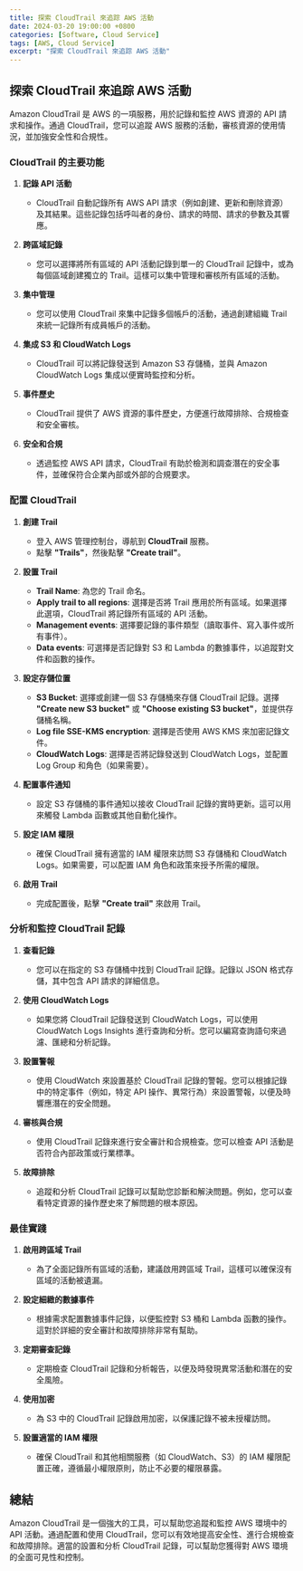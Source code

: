 ```yaml
---
title: 探索 CloudTrail 來追踪 AWS 活動
date: 2024-03-20 19:00:00 +0800
categories: [Software, Cloud Service]
tags: [AWS, Cloud Service] 
excerpt: "探索 CloudTrail 來追踪 AWS 活動"
---
```


## 探索 CloudTrail 來追踪 AWS 活動

Amazon CloudTrail 是 AWS 的一項服務，用於記錄和監控 AWS 資源的 API 請求和操作。通過 CloudTrail，您可以追蹤 AWS 服務的活動，審核資源的使用情況，並加強安全性和合規性。

### **CloudTrail 的主要功能**

1. **記錄 API 活動**
   - CloudTrail 自動記錄所有 AWS API 請求（例如創建、更新和刪除資源）及其結果。這些記錄包括呼叫者的身份、請求的時間、請求的參數及其響應。

2. **跨區域記錄**
   - 您可以選擇將所有區域的 API 活動記錄到單一的 CloudTrail 記錄中，或為每個區域創建獨立的 Trail。這樣可以集中管理和審核所有區域的活動。

3. **集中管理**
   - 您可以使用 CloudTrail 來集中記錄多個帳戶的活動，通過創建組織 Trail 來統一記錄所有成員帳戶的活動。

4. **集成 S3 和 CloudWatch Logs**
   - CloudTrail 可以將記錄發送到 Amazon S3 存儲桶，並與 Amazon CloudWatch Logs 集成以便實時監控和分析。

5. **事件歷史**
   - CloudTrail 提供了 AWS 資源的事件歷史，方便進行故障排除、合規檢查和安全審核。

6. **安全和合規**
   - 透過監控 AWS API 請求，CloudTrail 有助於檢測和調查潛在的安全事件，並確保符合企業內部或外部的合規要求。

### **配置 CloudTrail**

1. **創建 Trail**
   - 登入 AWS 管理控制台，導航到 **CloudTrail** 服務。
   - 點擊 **"Trails"**，然後點擊 **"Create trail"**。

2. **設置 Trail**
   - **Trail Name**: 為您的 Trail 命名。
   - **Apply trail to all regions**: 選擇是否將 Trail 應用於所有區域。如果選擇此選項，CloudTrail 將記錄所有區域的 API 活動。
   - **Management events**: 選擇要記錄的事件類型（讀取事件、寫入事件或所有事件）。
   - **Data events**: 可選擇是否記錄對 S3 和 Lambda 的數據事件，以追蹤對文件和函數的操作。

3. **設定存儲位置**
   - **S3 Bucket**: 選擇或創建一個 S3 存儲桶來存儲 CloudTrail 記錄。選擇 **"Create new S3 bucket"** 或 **"Choose existing S3 bucket"**，並提供存儲桶名稱。
   - **Log file SSE-KMS encryption**: 選擇是否使用 AWS KMS 來加密記錄文件。
   - **CloudWatch Logs**: 選擇是否將記錄發送到 CloudWatch Logs，並配置 Log Group 和角色（如果需要）。

4. **配置事件通知**
   - 設定 S3 存儲桶的事件通知以接收 CloudTrail 記錄的實時更新。這可以用來觸發 Lambda 函數或其他自動化操作。

5. **設定 IAM 權限**
   - 確保 CloudTrail 擁有適當的 IAM 權限來訪問 S3 存儲桶和 CloudWatch Logs。如果需要，可以配置 IAM 角色和政策來授予所需的權限。

6. **啟用 Trail**
   - 完成配置後，點擊 **"Create trail"** 來啟用 Trail。

### **分析和監控 CloudTrail 記錄**

1. **查看記錄**
   - 您可以在指定的 S3 存儲桶中找到 CloudTrail 記錄。記錄以 JSON 格式存儲，其中包含 API 請求的詳細信息。

2. **使用 CloudWatch Logs**
   - 如果您將 CloudTrail 記錄發送到 CloudWatch Logs，可以使用 CloudWatch Logs Insights 進行查詢和分析。您可以編寫查詢語句來過濾、匯總和分析記錄。

3. **設置警報**
   - 使用 CloudWatch 來設置基於 CloudTrail 記錄的警報。您可以根據記錄中的特定事件（例如，特定 API 操作、異常行為）來設置警報，以便及時響應潛在的安全問題。

4. **審核與合規**
   - 使用 CloudTrail 記錄來進行安全審計和合規檢查。您可以檢查 API 活動是否符合內部政策或行業標準。

5. **故障排除**
   - 追蹤和分析 CloudTrail 記錄可以幫助您診斷和解決問題。例如，您可以查看特定資源的操作歷史來了解問題的根本原因。

### **最佳實踐**

1. **啟用跨區域 Trail**
   - 為了全面記錄所有區域的活動，建議啟用跨區域 Trail，這樣可以確保沒有區域的活動被遺漏。

2. **設定細緻的數據事件**
   - 根據需求配置數據事件記錄，以便監控對 S3 桶和 Lambda 函數的操作。這對於詳細的安全審計和故障排除非常有幫助。

3. **定期審查記錄**
   - 定期檢查 CloudTrail 記錄和分析報告，以便及時發現異常活動和潛在的安全風險。

4. **使用加密**
   - 為 S3 中的 CloudTrail 記錄啟用加密，以保護記錄不被未授權訪問。

5. **設置適當的 IAM 權限**
   - 確保 CloudTrail 和其他相關服務（如 CloudWatch、S3）的 IAM 權限配置正確，遵循最小權限原則，防止不必要的權限暴露。

## 總結

Amazon CloudTrail 是一個強大的工具，可以幫助您追蹤和監控 AWS 環境中的 API 活動。通過配置和使用 CloudTrail，您可以有效地提高安全性、進行合規檢查和故障排除。適當的設置和分析 CloudTrail 記錄，可以幫助您獲得對 AWS 環境的全面可見性和控制。
